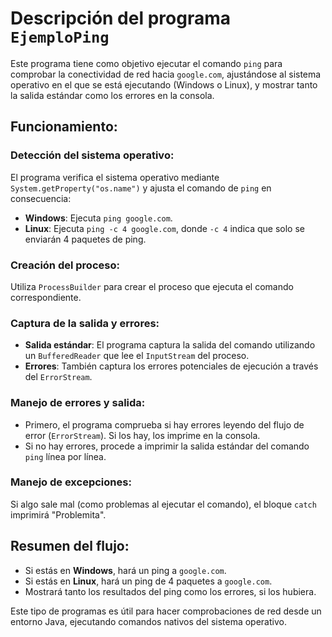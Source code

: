 
# Descripción del programa `EjemploPing`

Este programa tiene como objetivo ejecutar el comando `ping` para comprobar la conectividad de red hacia `google.com`, ajustándose al sistema operativo en el que se está ejecutando (Windows o Linux), y mostrar tanto la salida estándar como los errores en la consola.

## Funcionamiento:

### Detección del sistema operativo:
El programa verifica el sistema operativo mediante `System.getProperty("os.name")` y ajusta el comando de `ping` en consecuencia:

- **Windows**: Ejecuta `ping google.com`.
- **Linux**: Ejecuta `ping -c 4 google.com`, donde `-c 4` indica que solo se enviarán 4 paquetes de ping.

### Creación del proceso:
Utiliza `ProcessBuilder` para crear el proceso que ejecuta el comando correspondiente.

### Captura de la salida y errores:

- **Salida estándar**: El programa captura la salida del comando utilizando un `BufferedReader` que lee el `InputStream` del proceso.
- **Errores**: También captura los errores potenciales de ejecución a través del `ErrorStream`.

### Manejo de errores y salida:

- Primero, el programa comprueba si hay errores leyendo del flujo de error (`ErrorStream`). Si los hay, los imprime en la consola.
- Si no hay errores, procede a imprimir la salida estándar del comando `ping` línea por línea.

### Manejo de excepciones:
Si algo sale mal (como problemas al ejecutar el comando), el bloque `catch` imprimirá "Problemita".

## Resumen del flujo:
- Si estás en **Windows**, hará un ping a `google.com`.
- Si estás en **Linux**, hará un ping de 4 paquetes a `google.com`.
- Mostrará tanto los resultados del ping como los errores, si los hubiera.

Este tipo de programas es útil para hacer comprobaciones de red desde un entorno Java, ejecutando comandos nativos del sistema operativo.
